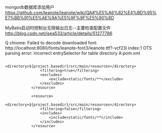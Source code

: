 mongodb数据库添加用户
https://github.com/leanote/leanote/wiki/QA#%E5%A6%82%E4%BD%95%E7%BB%91%E5%AE%9A%E5%9F%9F%E5%90%8D

MyBatis启动时控制台无限输出日志--主要检查配置文件
http://blog.csdn.net/isea533/article/details/51277786

Q chrome:
Failed to decode downloaded font: http://localhost:8080/fonts/leanote-font3/leanote.ttf?-vcf23i
index:1 OTS parsing error: incorrect entrySelector for table directory
A:pom.xml
```	   <resource>
		        <directory>${project.basedir}/src/main/resources</directory>
		        <filtering>true</filtering>
		        <excludes>
		            <exclude>static/fonts/**</exclude>
		        </excludes>
		    </resource>
		
		    <resource>
		        <directory>${project.basedir}/src/main/resources</directory>
		        <filtering>false</filtering>
		        <includes>
		            <include>static/fonts/**</include>
		        </includes>
		    </resource>
```